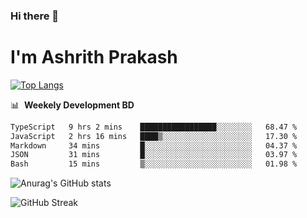 ### Hi there 👋
# I'm Ashrith Prakash

[![Top Langs](https://github-readme-stats.vercel.app/api/top-langs/?username=xxcheckmatexx&count_private=true&include_all_commits=true&show_icons=true&line_height=20&title_color=FFFFFF&icon_color=FFFFFF&text_color=FFFFFF&bg_color=0D1117&langs_count=8)](https://github.com/anuraghazra/github-readme-stats)

📊 &nbsp;**Weekely Development BD**

<!--START_SECTION:waka-->

```txt
TypeScript   9 hrs 2 mins    █████████████████░░░░░░░░   68.47 %
JavaScript   2 hrs 16 mins   ████▒░░░░░░░░░░░░░░░░░░░░   17.30 %
Markdown     34 mins         █░░░░░░░░░░░░░░░░░░░░░░░░   04.37 %
JSON         31 mins         █░░░░░░░░░░░░░░░░░░░░░░░░   03.97 %
Bash         15 mins         ▒░░░░░░░░░░░░░░░░░░░░░░░░   01.98 %
```

<!--END_SECTION:waka-->

![Anurag's GitHub stats](https://github-readme-stats.vercel.app/api?username=xxcheckmatexx&count_private=true&show_icons=true&theme=merko)  

![GitHub Streak](http://github-readme-streak-stats.herokuapp.com?user=xxcheckmatexx&theme=merko&hide_border=true&date_format=M%20j%5B%2C%20Y%5D&fire=DD0E0B)
<br/>
